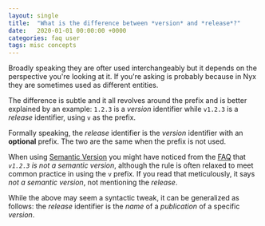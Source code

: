 ```yaml
---
layout: single
title:  "What is the difference between *version* and *release*?"
date:   2020-01-01 00:00:00 +0000
categories: faq user
tags: misc concepts
---
```


Broadly speaking they are ofter used interchangeably but it depends on the perspective you're looking at it. If you're asking is probably because in Nyx they are sometimes used as different entities.

The difference is subtle and it all revolves around the prefix and is better explained by an example: `1.2.3` is a *version* identifier while `v1.2.3` is a *release* identifier, using `v` as the prefix.

Formally speaking, the *release* identifier is the *version* identifier with an **optional** prefix. The two are the same when the prefix is not used.

When using [Semantic Version](https://semver.org/) you might have noticed from the [FAQ](https://semver.org/#is-v123-a-semantic-version) that *`v1.2.3` is not a semantic version*, although the rule is often relaxed to meet common practice in using the `v` prefix. If you read that meticulously, it says *not a semantic version*, not mentioning the *release*.

While the above may seem a syntactic tweak, it can be generalized as follows: the *release* identifier is the *name* of a *publication* of a specific *version*.
